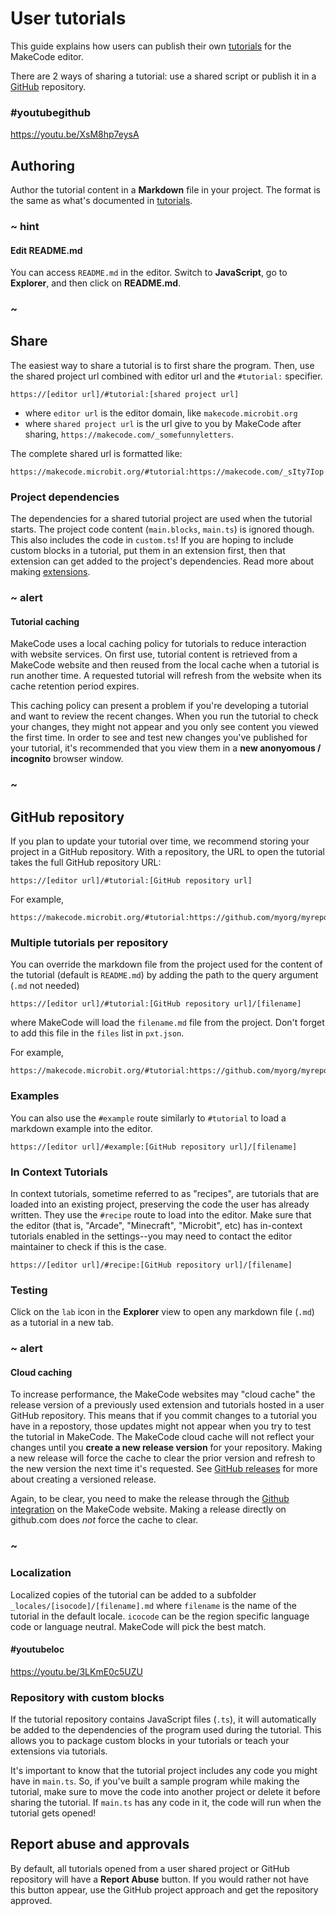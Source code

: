 # User tutorials

This guide explains how users can publish their own [tutorials](/writing-docs/tutorials) for the MakeCode editor.

There are 2 ways of sharing a tutorial: use a shared script or publish it in a [GitHub](https://github.com) repository.

### #youtubegithub

https://youtu.be/XsM8hp7eysA

## Authoring

Author the tutorial content in a **Markdown** file in your project. The format is the same as what's documented in [tutorials](/writing-docs/tutorials). 


### ~ hint

#### Edit README.md

You can access ``README.md`` in the editor. Switch to **JavaScript**, go to **Explorer**, and then click on **README.md**.

### ~

## Share

The easiest way to share a tutorial is to first share the program. Then, use the shared project url combined with editor url and the ``#tutorial:`` specifier.

    https://[editor url]/#tutorial:[shared project url]

* where ``editor url`` is the editor domain, like ``makecode.microbit.org``
* where ``shared project url`` is the url give to you by MakeCode after sharing, ``https://makecode.com/_somefunnyletters``.

The complete shared url is formatted like:

    https://makecode.microbit.org/#tutorial:https://makecode.com/_sIty7Iop

### Project dependencies

The dependencies for a shared tutorial project are used when the tutorial starts. The project code content (``main.blocks``, ``main.ts``) is ignored though. This also includes the code in ``custom.ts``! If you are hoping to include custom blocks in a tutorial, put them in an extension first, then that extension can get added to the project's dependencies. Read more about making [extensions](/extensions/getting-started/).

### ~ alert

#### Tutorial caching

MakeCode uses a local caching policy for tutorials to reduce interaction with website services. On first use, tutorial content is retrieved from a MakeCode website and then reused from the local cache when a tutorial is run another time. A requested tutorial will refresh from the website when its cache retention period expires.

This caching policy can present a problem if you're developing a tutorial and want to review the recent changes. When you run the tutorial to check your changes, they might not appear and you only see content you viewed the first time. In order to see and test new changes you've published for your tutorial, it's recommended that you view them in a **new anonyomous / incognito** browser window.

### ~

## GitHub repository

If you plan to update your tutorial over time, we recommend storing your project in a GitHub repository. With a repository, the URL to open the tutorial takes the full GitHub repository URL:

    https://[editor url]/#tutorial:[GitHub repository url]

For example,

    https://makecode.microbit.org/#tutorial:https://github.com/myorg/myrepo

### Multiple tutorials per repository

You can override the markdown file from the project used for the content of the tutorial (default is ``README.md``) by adding the path to the query argument (``.md`` not needed)

    https://[editor url]/#tutorial:[GitHub repository url]/[filename]

where MakeCode will load the ``filename.md`` file from the project. Don't forget to add this file in the
``files`` list in ``pxt.json``.

For example,

    https://makecode.microbit.org/#tutorial:https://github.com/myorg/myrepo/mytutorial

### Examples

You can also use the ``#example`` route similarly to ``#tutorial`` to load a markdown example into the editor.

    https://[editor url]/#example:[GitHub repository url]/[filename]

### In Context Tutorials

In context tutorials, sometime referred to as "recipes", are tutorials that are loaded into an existing project, preserving the code the user has already written. They use the ``#recipe`` route to load into the editor. Make sure that the editor (that is, "Arcade", "Minecraft", "Microbit", etc) has in-context tutorials enabled in the settings--you may need to contact the editor maintainer to check if this is the case.

    https://[editor url]/#recipe:[GitHub repository url]/[filename]

### Testing

Click on the ``lab`` icon in the **Explorer** view to open any markdown file (``.md``) as a tutorial in a new tab.

### ~ alert

#### Cloud caching

To increase performance, the MakeCode websites may "cloud cache" the release version of a previously used extension and tutorials hosted in a user GitHub repository. This means that if you commit changes to a tutorial you have in a repostory, those updates might not appear when you try to test the tutorial in MakeCode. The MakeCode cloud cache will not reflect your changes until you **create a new release version** for your repository. Making a new release will force the cache to clear the prior version and refresh to the new version the next time it's requested. See [GitHub releases](https://arcade.makecode.com/github/release) for more about creating a versioned release.

Again, to be clear, you need to make the release through the [Github integration](https://makecode.com/extensions/github-authoring) on the MakeCode website. Making a release directly on github.com does _not_ force the cache to clear.

### ~

### Localization

Localized copies of the tutorial can be added to a subfolder ``_locales/[isocode]/[filename].md`` 
where ``filename`` is the name of the tutorial in the default locale. ``icocode`` can be the 
region specific language code or language neutral. MakeCode will pick the best match.

#### #youtubeloc

https://youtu.be/3LKmE0c5UZU

### Repository with custom blocks

If the tutorial repository contains JavaScript files (``.ts``),
it will automatically be added to the dependencies of the 
program used during the tutorial. This allows you to package custom blocks
in your tutorials or teach your extensions via tutorials.

It's important to know that the tutorial project includes any code you might have in ``main.ts``. So, if you've built a sample program while making the tutorial, make sure to move the code into another project or delete it before sharing the tutorial. If ``main.ts`` has any code in it, the code will run when the tutorial gets opened!

## Report abuse and approvals

By default, all tutorials opened from a user shared project or GitHub repository will have a **Report Abuse** button. If you would rather not have this button appear, use the GitHub project approach and get the repository approved.

